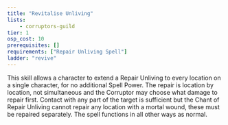 ```yaml
---
title: "Revitalise Unliving"
lists:
    - corruptors-guild
tier: 1
osp_cost: 10
prerequisites: []
requirements: ["Repair Unliving Spell"]
ladder: "revive"
---
```

This skill allows a character to extend a Repair Unliving to every location on a single character, for no additional Spell Power. The repair is location by location, not simultaneous and the Corruptor may choose what damage to repair first. Contact with any part of the target is sufficient but the Chant of Repair Unliving cannot repair any location with a mortal wound, these must be repaired separately. The spell functions in all other ways as normal.